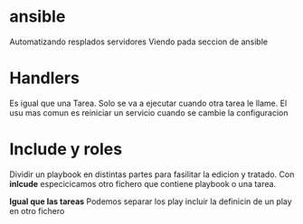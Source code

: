# ansible
Automatizando resplados servidores
Viendo pada seccion de ansible

# Handlers
Es igual que una Tarea. Solo se va a ejecutar cuando otra tarea le llame. El usu mas comun es reiniciar un servicio cuando se cambie la configuracion

# Include y roles 
Dividir un playbook en distintas partes para fasilitar la edicion y tratado. Con **inlcude** especicicamos otro fichero que contiene playbook o una tarea.

**Igual que las tareas**  Podemos separar los play incluir la definicin de un play en otro fichero